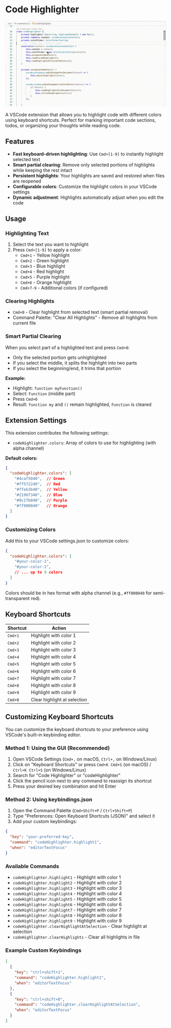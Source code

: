 # Code Highlighter

![](images/screen.gif)

A VSCode extension that allows you to highlight code with different colors using keyboard shortcuts. Perfect for marking important code sections, todos, or organizing your thoughts while reading code.

## Features

- **Fast keyboard-driven highlighting**: Use `Cmd+[1-9]` to instantly highlight selected text
- **Smart partial clearing**: Remove only selected portions of highlights while keeping the rest intact
- **Persistent highlights**: Your highlights are saved and restored when files are reopened
- **Configurable colors**: Customize the highlight colors in your VSCode settings
- **Dynamic adjustment**: Highlights automatically adjust when you edit the code

## Usage

### Highlighting Text
1. Select the text you want to highlight
2. Press `Cmd+[1-9]` to apply a color:
   - `Cmd+1` - Yellow highlight
   - `Cmd+2` - Green highlight  
   - `Cmd+3` - Blue highlight
   - `Cmd+4` - Red highlight
   - `Cmd+5` - Purple highlight
   - `Cmd+6` - Orange highlight
   - `Cmd+7-9` - Additional colors (if configured)

### Clearing Highlights
- `Cmd+0` - Clear highlight from selected text (smart partial removal)
- Command Palette: "Clear All Highlights" - Remove all highlights from current file

### Smart Partial Clearing
When you select part of a highlighted text and press `Cmd+0`:
- Only the selected portion gets unhighlighted
- If you select the middle, it splits the highlight into two parts
- If you select the beginning/end, it trims that portion

**Example:**
- Highlight: `function myFunction()`
- Select: `Function` (middle part)
- Press `Cmd+0`
- Result: `function my` and `()` remain highlighted, `Function` is cleared

## Extension Settings

This extension contributes the following settings:

* `codeHighlighter.colors`: Array of colors to use for highlighting (with alpha channel)

**Default colors:**
```json
{
  "codeHighlighter.colors": [
    "#4caf5040",  // Green
    "#ff572240",  // Red
    "#ffeb3b40",  // Yellow
    "#2196f340",  // Blue
    "#9c27b040",  // Purple
    "#ff980040"   // Orange
  ]
}
```

### Customizing Colors
Add this to your VSCode settings.json to customize colors:
```json
{
  "codeHighlighter.colors": [
    "#your-color-1",
    "#your-color-2",
    // ... up to 9 colors
  ]
}
```

Colors should be in hex format with alpha channel (e.g., `#ff000040` for semi-transparent red).

## Keyboard Shortcuts

| Shortcut | Action |
|----------|--------|
| `Cmd+1` | Highlight with color 1 |
| `Cmd+2` | Highlight with color 2 |
| `Cmd+3` | Highlight with color 3 |
| `Cmd+4` | Highlight with color 4 |
| `Cmd+5` | Highlight with color 5 |
| `Cmd+6` | Highlight with color 6 |
| `Cmd+7` | Highlight with color 7 |
| `Cmd+8` | Highlight with color 8 |
| `Cmd+9` | Highlight with color 9 |
| `Cmd+0` | Clear highlight at selection |

## Customizing Keyboard Shortcuts

You can customize the keyboard shortcuts to your preference using VSCode's built-in keybinding editor.

### Method 1: Using the GUI (Recommended)
1. Open VSCode Settings (`Cmd+,` on macOS, `Ctrl+,` on Windows/Linux)
2. Click on "Keyboard Shortcuts" or press `Cmd+K Cmd+S` (on macOS) / `Ctrl+K Ctrl+S` (on Windows/Linux)
3. Search for "Code Highlighter" or "codeHighlighter"
4. Click the pencil icon next to any command to reassign its shortcut
5. Press your desired key combination and hit Enter

### Method 2: Using keybindings.json
1. Open the Command Palette (`Cmd+Shift+P` / `Ctrl+Shift+P`)
2. Type "Preferences: Open Keyboard Shortcuts (JSON)" and select it
3. Add your custom keybindings:

```json
{
  "key": "your-preferred-key",
  "command": "codeHighlighter.highlight1",
  "when": "editorTextFocus"
}
```

### Available Commands
- `codeHighlighter.highlight1` - Highlight with color 1
- `codeHighlighter.highlight2` - Highlight with color 2
- `codeHighlighter.highlight3` - Highlight with color 3
- `codeHighlighter.highlight4` - Highlight with color 4
- `codeHighlighter.highlight5` - Highlight with color 5
- `codeHighlighter.highlight6` - Highlight with color 6
- `codeHighlighter.highlight7` - Highlight with color 7
- `codeHighlighter.highlight8` - Highlight with color 8
- `codeHighlighter.highlight9` - Highlight with color 9
- `codeHighlighter.clearHighlightAtSelection` - Clear highlight at selection
- `codeHighlighter.clearHighlights` - Clear all highlights in file

### Example Custom Keybindings
```json
[
  {
    "key": "ctrl+shift+1",
    "command": "codeHighlighter.highlight1",
    "when": "editorTextFocus"
  },
  {
    "key": "ctrl+shift+0",
    "command": "codeHighlighter.clearHighlightAtSelection", 
    "when": "editorTextFocus"
  }
]
```